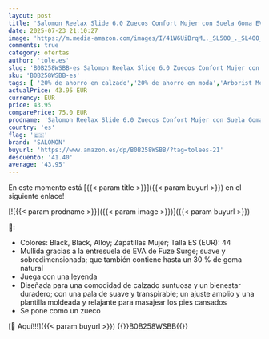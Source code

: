 ```yaml
---
layout: post
title: 'Salomon Reelax Slide 6.0 Zuecos Confort Mujer con Suela Goma EVA Amortiguada para Más Comodidad  Transpirable para Pies Cansados  Black  44'
date: 2025-07-23 21:10:27
image: 'https://m.media-amazon.com/images/I/41W6UiBrqML._SL500_._SL400_.jpg'
comments: true
category: ofertas
author: 'tole.es'
slug: 'B0B258WSBB-es Salomon Reelax Slide 6.0 Zuecos Confort Mujer con Suela...'
sku: 'B0B258WSBB-es'
tags: [ '20% de ahorro en calzado','20% de ahorro en moda','Arborist Merchandising Root','Moda','Moda Mujer','Prime Student -10% adicional en una selección de Moda','Self Service','Special Features Stores','Zapatos para mujer','Zapatos: -10% adicional en una selección de Moda','Zuecos de mujer','Zuecos y mules de mujer','c8538d25-3af9-48d3-aeff-5f3ce5572a36_0','c8538d25-3af9-48d3-aeff-5f3ce5572a36_4801','c8538d25-3af9-48d3-aeff-5f3ce5572a36_8301','salomon','zuecos','🇪🇸', ]
actualPrice: 43.95 EUR
currency: EUR
price: 43.95
comparePrice: 75.0 EUR
prodname: 'Salomon Reelax Slide 6.0 Zuecos Confort Mujer con Suela Goma EVA Amortiguada para Más Comodidad  Transpirable para Pies Cansados  Black  44'
country: 'es'
flag: '🇪🇸'
brand: 'SALOMON'
buyurl: 'https://www.amazon.es/dp/B0B258WSBB/?tag=tolees-21'
descuento: '41.40'
average: '43.95'
---
```


En este momento está [{{< param title >}}]({{< param buyurl >}}) en el siguiente enlace!

[![{{< param prodname >}}]({{< param image >}})]({{< param buyurl >}})

🔎:

- Colores: Black, Black, Alloy; Zapatillas Mujer; Talla ES (EUR): 44
- Mullida gracias a la entresuela de EVA de Fuze Surge; suave y sobredimensionada; que también contiene hasta un 30 % de goma natural
- Juega con una leyenda
- Diseñada para una comodidad de calzado suntuosa y un bienestar duradero; con una pala de suave y transpirable; un ajuste amplio y una plantilla moldeada y relajante para masajear los pies cansados
- Se pone como un zueco

[🛒 Aquí!!!]({{< param buyurl >}})
{{<world>}}B0B258WSBB{{</world>}}
